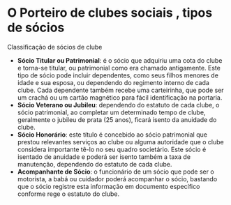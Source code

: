 # O Porteiro de clubes sociais , tipos de sócios

Classificação de sócios de clube

- **Sócio Titular ou Patrimonial**: é o sócio que adquiriu uma cota do clube e torna-se titular, ou patrimonial como era chamado antigamente. Este tipo de sócio pode incluir dependentes, como seus filhos menores de idade e sua esposa, ou dependendo do regimento interno de cada clube. Cada dependente também recebe uma carteirinha, que pode ser um crachá ou um cartão magnético para fácil identificação na portaria.
- **Sócio Veterano ou Jubileu**: dependendo do estatuto de cada clube, o sócio patrimonial, ao completar um determinado tempo de clube, geralmente o jubileu de prata (25 anos), ficará isento da anuidade do clube.
- **Sócio Honorário**: este título é concebido ao sócio patrimonial que prestou relevantes serviços ao clube ou alguma autoridade que o clube considera importante tê-lo no seu quadro societário. Este sócio é isentado de anuidade e poderá ser isento também a taxa de manutenção, dependendo do estatuto de cada clube.
- **Acompanhante de Sócio**: o funcionário de um sócio que pode ser o motorista, a babá ou cuidador poderá acompanhar o sócio, bastando que o sócio registre esta informação em documento específico conforme rege o estatuto do clube.